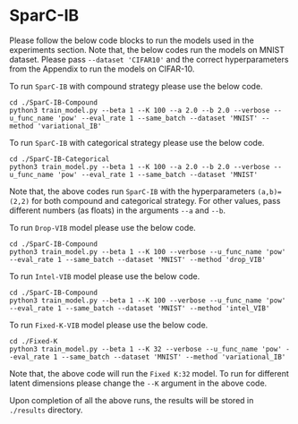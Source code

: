 # SparC-IB

Please follow the below code blocks to run the models used in the experiments section. Note that, the below codes run the models on MNIST dataset. Please pass ```--dataset 'CIFAR10'``` and the correct hyperparameters from the Appendix to run the models on CIFAR-10.

To run ```SparC-IB``` with compound strategy please use the below code.

```
cd ./SparC-IB-Compound
python3 train_model.py --beta 1 --K 100 --a 2.0 --b 2.0 --verbose --u_func_name 'pow' --eval_rate 1 --same_batch --dataset 'MNIST' --method 'variational_IB'
```

To run ```SparC-IB``` with categorical strategy please use the below code.

```
cd ./SparC-IB-Categorical
python3 train_model.py --beta 1 --K 100 --a 2.0 --b 2.0 --verbose --u_func_name 'pow' --eval_rate 1 --same_batch --dataset 'MNIST'
```
Note that, the above codes run ```SparC-IB``` with the hyperparameters ```(a,b)=(2,2)``` for both compound and categorical strategy. For other values, pass different numbers (as floats) in the arguments ```--a``` and ```--b```. 

To run ```Drop-VIB``` model please use the below code.

```
cd ./SparC-IB-Compound
python3 train_model.py --beta 1 --K 100 --verbose --u_func_name 'pow' --eval_rate 1 --same_batch --dataset 'MNIST' --method 'drop_VIB'
```

To run ```Intel-VIB``` model please use the below code.

```
cd ./SparC-IB-Compound
python3 train_model.py --beta 1 --K 100 --verbose --u_func_name 'pow' --eval_rate 1 --same_batch --dataset 'MNIST' --method 'intel_VIB'
```

To run ```Fixed-K-VIB``` model please use the below code.

```
cd ./Fixed-K
python3 train_model.py --beta 1 --K 32 --verbose --u_func_name 'pow' --eval_rate 1 --same_batch --dataset 'MNIST' --method 'variational_IB'
```
Note that, the above code will run the ```Fixed K:32``` model. To run for different latent dimensions please change the ```--K``` argument in the above code.

Upon completion of all the above runs, the results will be stored in ```./results``` directory. 


